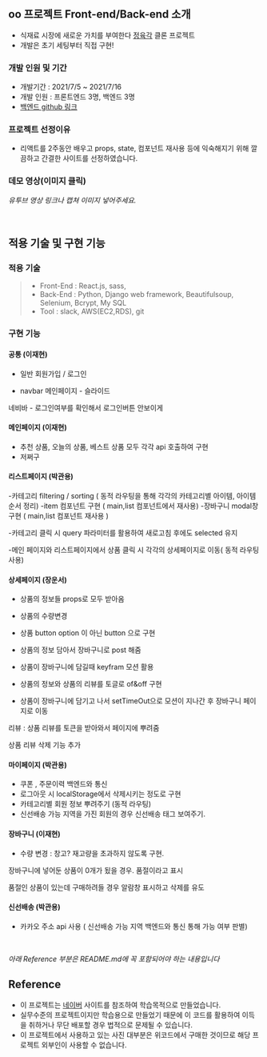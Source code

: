 ## oo 프로젝트 Front-end/Back-end 소개

- 식재료 시장에 새로운 가치를 부여한다  [정육각](https://www.jeongyookgak.com/brandstory) 클론 프로젝트
- 개발은 초기 세팅부터 직접 구현!

### 개발 인원 및 기간

- 개발기간 : 2021/7/5 ~ 2021/7/16
- 개발 인원 : 프론트엔드 3명, 백엔드 3명
- [백엔드 github 링크]()

### 프로젝트 선정이유

- 리액트를 2주동안 배우고 props, state, 컴포넌트 재사용 등에 익숙해지기 위해 깔끔하고 간결한 사이트를 선정하였습니다.

### 데모 영상(이미지 클릭)

*유투브 영상 링크나 캡쳐 이미지 넣어주세요.*

<br>

## 적용 기술 및 구현 기능

### 적용 기술

> - Front-End : React.js, sass, 
> - Back-End : Python, Django web framework, Beautifulsoup, Selenium, Bcrypt, My SQL
> - Tool : slack, AWS(EC2,RDS), git


### 구현 기능

#### 공통 (이재현)


- 일반 회원가입 / 로그인

- navbar
메인페이지 - 슬라이드

네비바 - 로그인여부를 확인해서 로그인버튼 안보이게


#### 메인페이지 (이재현)

- 추천 상품, 오늘의 상품, 베스트 상품 모두 각각 api 호출하여 구현
- 저쩌구


#### 리스트페이지  (박관용)

-카테고리 filtering / sorting ( 동적 라우팅을 통해 각각의 카테고리별 아이템, 아이템 순서 정리)
-item 컴포넌트  구현 ( main,list 컴포넌트에서 재사용)
-장바구니 modal창 구현 ( main,list 컴포넌트 재사용 )

-카테고리 클릭 시 query 파라미터를 활용하여 새로고침 후에도 selected 유지

-메인 페이지와 리스트페이지에서 상품 클릭 시 각각의 상세페이지로 이동( 동적 라우팅 사용)


#### 상세페이지  (장운서)

- 상품의 정보들 props로 모두 받아옴

- 상품의 수량변경

- 상품 button option 이 아닌 button  으로 구현

- 상품의 정보 담아서 장바구니로 post  해줌

- 상품이 장바구니에 담길때 keyfram 모션 활용

- 상품의 정보와 상품의 리뷰를 토글로 of&off 구현

- 상품이 장바구니에 담기고 나서 setTimeOut으로 모션이 지나간 후 장바구니 페이지로 이동

리뷰 : 
상품 리뷰를 토큰을 받아와서 페이지에 뿌려줌

상품 리뷰 삭제 기능 추가




#### 마이페이지  (박관용)

- 쿠폰 , 주문이력 백엔드와 통신
- 로그아웃 시 localStorage에서 삭제시키는 정도로 구현
- 카테고리별 회원 정보 뿌려주기 (동적 라우팅)
- 신선배송 가능 지역을 가진 회원의 경우 신선배송 태그 보여주기.


#### 장바구니 (이재현)
- 수량 변경 : 
창고? 재고량을 초과하지 않도록 구현.

장바구니에 넣어둔 상품이 0개가 됬을 경우. 품절이라고 표시

품절인 상품이 있는데 구매하려들 경우 알람창 표시하고 삭제를 유도


#### 신선배송  (박관용)

- 카카오 주소 api 사용 ( 신선배송 가능 지역 백엔드와 통신 통해 가능 여부 판별)





<br>

*아래 Reference 부분은 README.md에 꼭 포함되어야 하는 내용입니다*

## Reference

- 이 프로젝트는 [네이버](https://www.jeongyookgak.com/) 사이트를 참조하여 학습목적으로 만들었습니다.
- 실무수준의 프로젝트이지만 학습용으로 만들었기 때문에 이 코드를 활용하여 이득을 취하거나 무단 배포할 경우 법적으로 문제될 수 있습니다.
- 이 프로젝트에서 사용하고 있는 사진 대부분은 위코드에서 구매한 것이므로 해당 프로젝트 외부인이 사용할 수 없습니다.
